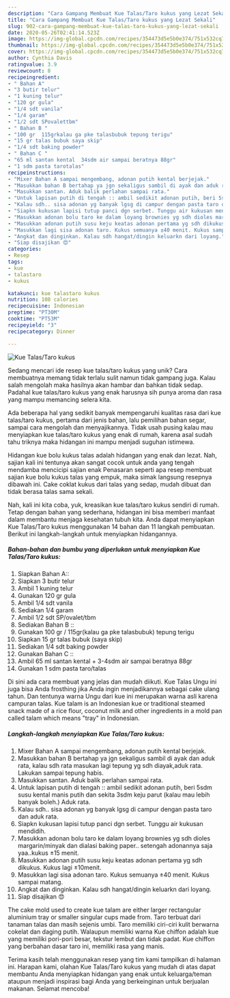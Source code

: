 ```yaml
---
description: "Cara Gampang Membuat Kue Talas/Taro kukus yang Lezat Sekali"
title: "Cara Gampang Membuat Kue Talas/Taro kukus yang Lezat Sekali"
slug: 902-cara-gampang-membuat-kue-talas-taro-kukus-yang-lezat-sekali
date: 2020-05-26T02:41:14.523Z
image: https://img-global.cpcdn.com/recipes/354473d5e5b0e374/751x532cq70/kue-talastaro-kukus-foto-resep-utama.jpg
thumbnail: https://img-global.cpcdn.com/recipes/354473d5e5b0e374/751x532cq70/kue-talastaro-kukus-foto-resep-utama.jpg
cover: https://img-global.cpcdn.com/recipes/354473d5e5b0e374/751x532cq70/kue-talastaro-kukus-foto-resep-utama.jpg
author: Cynthia Davis
ratingvalue: 3.9
reviewcount: 8
recipeingredient:
- " Bahan A"
- "3 butir telur"
- "1 kuning telur"
- "120 gr gula"
- "1/4 sdt vanila"
- "1/4 garam"
- "1/2 sdt SPovalettbm"
- " Bahan B "
- "100 gr  115grkalau ga pke talasbubuk tepung terigu"
- "15 gr talas bubuk saya skip"
- "1/4 sdt baking powder"
- " Bahan C "
- "65 ml santan kental  34sdm air sampai beratnya 88gr"
- "1 sdm pasta tarotalas"
recipeinstructions:
- "Mixer Bahan A sampai mengembang, adonan putih kental berjejak."
- "Masukkan bahan B bertahap ya jgn sekaligus sambil di ayak dan aduk rata, kalau sdh rata masukan lagi tepung yg sdh diayak,aduk rata. Lakukan sampai tepung habis."
- "Masukkan santan. Aduk balik perlahan sampai rata."
- "Untuk lapisan putih di tengah :: ambil sedikit adonan putih, beri 5sdm susu kental manis putih dan sekita 3sdm keju parut (kalau mau lebih banyak boleh.) Aduk rata."
- "Kalau sdh.. sisa adonan yg banyak lgsg di campur dengan pasta taro dan aduk rata."
- "Siapkn kukusan lapisi tutup panci dgn serbet. Tunggu air kukusan mendidih."
- "Masukkan adonan bolu taro ke dalam loyang brownies yg sdh dioles margarin/minyak dan dialasi baking paper.. setengah adonannya saja yaa..kukus ±15 menit."
- "Masukkan adonan putih susu keju keatas adonan pertama yg sdh dikukus. Kukus lagi ±10menit."
- "Masukkan lagi sisa adonan taro. Kukus semuanya ±40 menit. Kukus sampai matang."
- "Angkat dan dinginkan. Kalau sdh hangat/dingin keluarkn dari loyang."
- "Siap disajikan 😍"
categories:
- Resep
tags:
- kue
- talastaro
- kukus

katakunci: kue talastaro kukus 
nutrition: 108 calories
recipecuisine: Indonesian
preptime: "PT30M"
cooktime: "PT53M"
recipeyield: "3"
recipecategory: Dinner

---
```



![Kue Talas/Taro kukus](https://img-global.cpcdn.com/recipes/354473d5e5b0e374/751x532cq70/kue-talastaro-kukus-foto-resep-utama.jpg)

Sedang mencari ide resep kue talas/taro kukus yang unik? Cara membuatnya memang tidak terlalu sulit namun tidak gampang juga. Kalau salah mengolah maka hasilnya akan hambar dan bahkan tidak sedap. Padahal kue talas/taro kukus yang enak harusnya sih punya aroma dan rasa yang mampu memancing selera kita.

Ada beberapa hal yang sedikit banyak mempengaruhi kualitas rasa dari kue talas/taro kukus, pertama dari jenis bahan, lalu pemilihan bahan segar, sampai cara mengolah dan menyajikannya. Tidak usah pusing kalau mau menyiapkan kue talas/taro kukus yang enak di rumah, karena asal sudah tahu triknya maka hidangan ini mampu menjadi suguhan istimewa.

Hidangan kue bolu kukus talas adalah hidangan yang enak dan lezat. Nah, sajian kali ini tentunya akan sangat cocok untuk anda yang tengah mendamba mencicipi sajian enak Penasaran seperti apa resep membuat sajian kue bolu kukus talas yang empuk, maka simak langsung resepnya dibawah ini. Cake coklat kukus dari talas yang sedap, mudah dibuat dan tidak berasa talas sama sekali.


Nah, kali ini kita coba, yuk, kreasikan kue talas/taro kukus sendiri di rumah. Tetap dengan bahan yang sederhana, hidangan ini bisa memberi manfaat dalam membantu menjaga kesehatan tubuh kita. Anda dapat menyiapkan Kue Talas/Taro kukus menggunakan 14 bahan dan 11 langkah pembuatan. Berikut ini langkah-langkah untuk menyiapkan hidangannya.

<!--inarticleads1-->

##### Bahan-bahan dan bumbu yang diperlukan untuk menyiapkan Kue Talas/Taro kukus:

1. Siapkan  Bahan A::
1. Siapkan 3 butir telur
1. Ambil 1 kuning telur
1. Gunakan 120 gr gula
1. Ambil 1/4 sdt vanila
1. Sediakan 1/4 garam
1. Ambil 1/2 sdt SP/ovalet/tbm
1. Sediakan  Bahan B ::
1. Gunakan 100 gr / 115gr(kalau ga pke talasbubuk) tepung terigu
1. Siapkan 15 gr talas bubuk (saya skip)
1. Sediakan 1/4 sdt baking powder
1. Gunakan  Bahan C ::
1. Ambil 65 ml santan kental + 3-4sdm air sampai beratnya 88gr
1. Gunakan 1 sdm pasta taro/talas


Di sini ada cara membuat yang jelas dan mudah diikuti. Kue Talas Ungu ini juga bisa Anda frosthing jika Anda ingin menjadikannya sebagai cake ulang tahun. Dan tentunya warna Ungu dari kue ini merupakan warna asli karena campuran talas. Kue talam is an Indonesian kue or traditional steamed snack made of a rice flour, coconut milk and other ingredients in a mold pan called talam which means &#34;tray&#34; in Indonesian. 

<!--inarticleads2-->

##### Langkah-langkah menyiapkan Kue Talas/Taro kukus:

1. Mixer Bahan A sampai mengembang, adonan putih kental berjejak.
1. Masukkan bahan B bertahap ya jgn sekaligus sambil di ayak dan aduk rata, kalau sdh rata masukan lagi tepung yg sdh diayak,aduk rata. Lakukan sampai tepung habis.
1. Masukkan santan. Aduk balik perlahan sampai rata.
1. Untuk lapisan putih di tengah :: ambil sedikit adonan putih, beri 5sdm susu kental manis putih dan sekita 3sdm keju parut (kalau mau lebih banyak boleh.) Aduk rata.
1. Kalau sdh.. sisa adonan yg banyak lgsg di campur dengan pasta taro dan aduk rata.
1. Siapkn kukusan lapisi tutup panci dgn serbet. Tunggu air kukusan mendidih.
1. Masukkan adonan bolu taro ke dalam loyang brownies yg sdh dioles margarin/minyak dan dialasi baking paper.. setengah adonannya saja yaa..kukus ±15 menit.
1. Masukkan adonan putih susu keju keatas adonan pertama yg sdh dikukus. Kukus lagi ±10menit.
1. Masukkan lagi sisa adonan taro. Kukus semuanya ±40 menit. Kukus sampai matang.
1. Angkat dan dinginkan. Kalau sdh hangat/dingin keluarkn dari loyang.
1. Siap disajikan 😍


The cake mold used to create kue talam are either larger rectangular aluminium tray or smaller singular cups made from. Taro terbuat dari tanaman talas dan masih sejenis umbi. Taro memiliki ciri-ciri kulit berwarna cokelat dan daging putih. Walaupun memiliki warna Kue chiffon adalah kue yang memiliki pori-pori besar, tekstur lembut dan tidak padat. Kue chiffon yang berbahan dasar taro ini, memiliki rasa yang manis. 

Terima kasih telah menggunakan resep yang tim kami tampilkan di halaman ini. Harapan kami, olahan Kue Talas/Taro kukus yang mudah di atas dapat membantu Anda menyiapkan hidangan yang enak untuk keluarga/teman ataupun menjadi inspirasi bagi Anda yang berkeinginan untuk berjualan makanan. Selamat mencoba!
